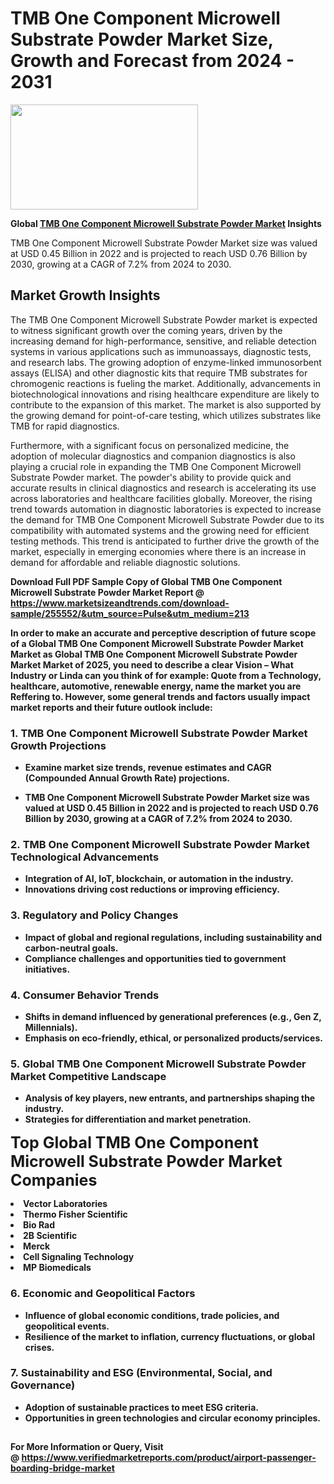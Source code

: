 <H1>TMB One Component Microwell Substrate Powder Market Size, Growth and Forecast from 2024 - 2031</H1><img class="aligncenter size-medium wp-image-584254" src="https://thirdeyenews.in/wp-content/uploads/2024/09/Global-Market-Research-300x168.jpeg" alt="" width="300" height="168" /><p><strong>Global&nbsp;<a href="https://www.marketsizeandtrends.com/download-sample/255552/&amp;utm_source=Pulse&amp;utm_medium=213">TMB One Component Microwell Substrate Powder Market</a> Insights</strong></p><p>TMB One Component Microwell Substrate Powder Market size was valued at USD 0.45 Billion in 2022 and is projected to reach USD 0.76 Billion by 2030, growing at a CAGR of 7.2% from 2024 to 2030.</p><p><h2>Market Growth Insights</h2> <p>The TMB One Component Microwell Substrate Powder market is expected to witness significant growth over the coming years, driven by the increasing demand for high-performance, sensitive, and reliable detection systems in various applications such as immunoassays, diagnostic tests, and research labs. The growing adoption of enzyme-linked immunosorbent assays (ELISA) and other diagnostic kits that require TMB substrates for chromogenic reactions is fueling the market. Additionally, advancements in biotechnological innovations and rising healthcare expenditure are likely to contribute to the expansion of this market. The market is also supported by the growing demand for point-of-care testing, which utilizes substrates like TMB for rapid diagnostics.</p> <p><strong></strong></p> <p>Furthermore, with a significant focus on personalized medicine, the adoption of molecular diagnostics and companion diagnostics is also playing a crucial role in expanding the TMB One Component Microwell Substrate Powder market. The powder's ability to provide quick and accurate results in clinical diagnostics and research is accelerating its use across laboratories and healthcare facilities globally. Moreover, the rising trend towards automation in diagnostic laboratories is expected to increase the demand for TMB One Component Microwell Substrate Powder due to its compatibility with automated systems and the growing need for efficient testing methods. This trend is anticipated to further drive the growth of the market, especially in emerging economies where there is an increase in demand for affordable and reliable diagnostic solutions.</p> <p><strong></p><p><span class=""><strong>Download Full PDF Sample Copy of Global TMB One Component Microwell Substrate Powder Market Report</strong> @ <a href="https://www.marketsizeandtrends.com/download-sample/255552/&amp;utm_source=Pulse&amp;utm_medium=213" target="_blank">https://www.marketsizeandtrends.com/download-sample/255552/&amp;utm_source=Pulse&amp;utm_medium=213</a></span></p><p>In order to make an accurate and perceptive description of future scope of a Global&nbsp;TMB One Component Microwell Substrate Powder Market Market as Global&nbsp;TMB One Component Microwell Substrate Powder Market Market of 2025, you need to describe a clear Vision &ndash; What Industry or Linda can you think of for example: Quote from a Technology, healthcare, automotive, renewable energy, name the market you are Reffering to. However, some general trends and factors usually impact market reports and their future outlook include:</p><h3>1.&nbsp;<strong>TMB One Component Microwell Substrate Powder Market Growth Projections</strong></h3><ul><li>Examine market size trends, revenue estimates and CAGR (Compounded Annual Growth Rate) projections.</li><li><p>TMB One Component Microwell Substrate Powder Market size was valued at USD 0.45 Billion in 2022 and is projected to reach USD 0.76 Billion by 2030, growing at a CAGR of 7.2% from 2024 to 2030.</p></li></ul><h3>2.&nbsp;<strong>TMB One Component Microwell Substrate Powder Market Technological Advancements</strong></h3><ul><li>Integration of AI, IoT, blockchain, or automation in the industry.</li><li>Innovations driving cost reductions or improving efficiency.</li></ul><h3>3.&nbsp;<strong>Regulatory and Policy Changes</strong></h3><ul><li>Impact of global and regional regulations, including sustainability and carbon-neutral goals.</li><li>Compliance challenges and opportunities tied to government initiatives.</li></ul><h3>4.&nbsp;<strong>Consumer Behavior Trends</strong></h3><ul><li>Shifts in demand influenced by generational preferences (e.g., Gen Z, Millennials).</li><li>Emphasis on eco-friendly, ethical, or personalized products/services.</li></ul><h3>5.&nbsp;<strong>Global TMB One Component Microwell Substrate Powder Market Competitive Landscape</strong></h3><ul><li>Analysis of key players, new entrants, and partnerships shaping the industry.</li><li>Strategies for differentiation and market penetration.</li></ul><p data-pm-slice="1 1 []"><span style="color: inherit; font-family: inherit; font-size: 25px;">Top Global TMB One Component Microwell Substrate Powder Market Companies</span></p><div class="" data-test-id=""><p><li>Vector Laboratories</li><li> Thermo Fisher Scientific</li><li> Bio Rad</li><li> 2B Scientific</li><li> Merck</li><li> Cell Signaling Technology</li><li> MP Biomedicals</li></p></div><h3>6.&nbsp;<strong>Economic and Geopolitical Factors</strong></h3><ul><li>Influence of global economic conditions, trade policies, and geopolitical events.</li><li>Resilience of the market to inflation, currency fluctuations, or global crises.</li></ul><h3>7.&nbsp;<strong>Sustainability and ESG (Environmental, Social, and Governance)</strong></h3><ul><li>Adoption of sustainable practices to meet ESG criteria.</li><li>Opportunities in green technologies and circular economy principles.</li></ul><h2><strong style="font-size: 14px;">For More Information or Query, Visit @&nbsp;</strong><a style="background-color: #ffffff; font-size: 14px;" href="https://www.marketsizeandtrends.com/report/tmb-one-component-microwell-substrate-powder-market/" target="_blank">https://www.verifiedmarketreports.com/product/airport-passenger-boarding-bridge-market</a></h2>
